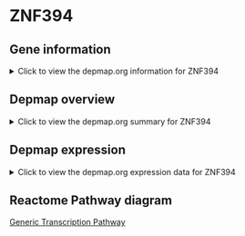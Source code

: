 <h1>ZNF394</h1>

<h2>Gene information</h2>
<details>
  <summary>Click to view the depmap.org information for ZNF394</summary>
  <iframe src="https://depmap.org/portal/gene/ZNF394?tab=about" style="border:none;width:100%;height:800px"></iframe>
</details>

<h2>Depmap overview</h2>
<details>
  <summary>Click to view the depmap.org summary for ZNF394</summary>
  <iframe src="https://depmap.org/portal/gene/ZNF394?tab=overview" style="border:none;width:100%;height:800px"></iframe>
</details>

<h2>Depmap expression</h2>
<details>
  <summary>Click to view the depmap.org expression data for ZNF394</summary>
  <iframe src="https://depmap.org/portal/gene/ZNF394?tab=characterization" style="border:none;width:100%;height:800px"></iframe>
</details>



<h2>Reactome Pathway diagram</h2>
<a href="https://reactome.org/PathwayBrowser/#/R-HSA-212436">Generic Transcription Pathway</a>



